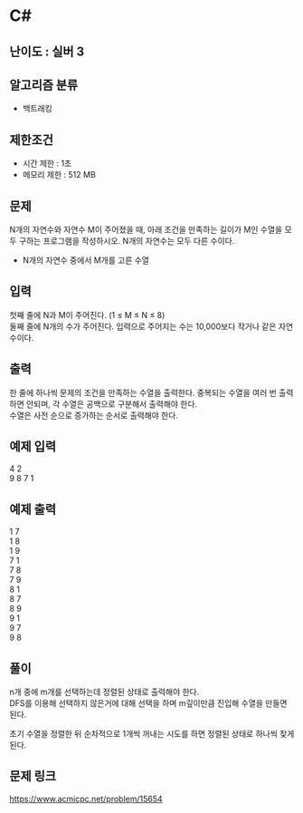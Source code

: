 # C#

## 난이도 : 실버 3

## 알고리즘 분류
  - 백트래킹

## 제한조건
  - 시간 제한 : 1초
  - 메모리 제한 : 512 MB

## 문제
N개의 자연수와 자연수 M이 주어졌을 때, 아래 조건을 만족하는 길이가 M인 수열을 모두 구하는 프로그램을 작성하시오. N개의 자연수는 모두 다른 수이다.<br/>

  - N개의 자연수 중에서 M개를 고른 수열


## 입력
첫째 줄에 N과 M이 주어진다. (1 ≤ M ≤ N ≤ 8)<br/>
둘째 줄에 N개의 수가 주어진다. 입력으로 주어지는 수는 10,000보다 작거나 같은 자연수이다.<br/>


## 출력
한 줄에 하나씩 문제의 조건을 만족하는 수열을 출력한다. 중복되는 수열을 여러 번 출력하면 안되며, 각 수열은 공백으로 구분해서 출력해야 한다.<br/>
수열은 사전 순으로 증가하는 순서로 출력해야 한다.<br/>


## 예제 입력
4 2<br/>
9 8 7 1<br/>


## 예제 출력
1 7<br/>
1 8<br/>
1 9<br/>
7 1<br/>
7 8<br/>
7 9<br/>
8 1<br/>
8 7<br/>
8 9<br/>
9 1<br/>
9 7<br/>
9 8<br/>


## 풀이
n개 중에 m개를 선택하는데 정렬된 상태로 출력해야 한다.<br/>
DFS를 이용해 선택하지 않은거에 대해 선택을 하며 m깊이만큼 진입해 수열을 만들면 된다.<br/>


초기 수열을 정렬한 뒤 순차적으로 1개씩 꺼내는 시도를 하면 정렬된 상태로 하나씩 찾게 된다.<br/>


## 문제 링크
https://www.acmicpc.net/problem/15654